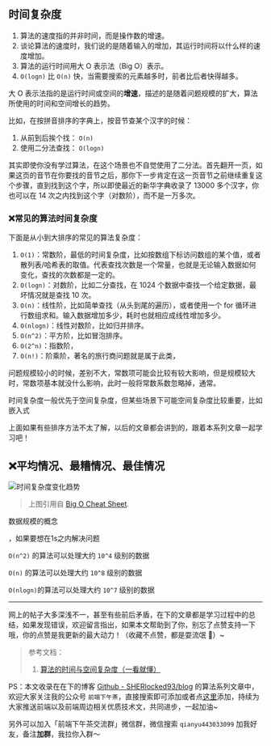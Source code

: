 ## 时间复杂度

1. 算法的速度指的并非时间，而是操作数的增速。
2. 谈论算法的速度时，我们说的是随着输入的增加，其运行时间将以什么样的速度增加。
3. 算法的运行时间用大 O 表示法（Big O）表示。
4. `O(logn)` 比 `O(n)` 快，当需要搜索的元素越多时，前者比后者快得越多。



大 O 表示法指的是运行时间或空间的**增速**，描述的是随着问题规模的扩大，算法所使用的时间和空间增长的趋势。





比如，在按拼音排序的字典上，按音节查某个汉字的时候：

1. 从前到后挨个找： `O(n)`
2. 使用二分法查找： `O(logn)`

其实即使你没有学过算法，在这个场景也不自觉使用了二分法。首先翻开一页，如果这页的音节在你要找的音节之后，那你下一步肯定在这一页音节之前继续重复这个步骤，直到找到这个字，所以即使最近的新华字典收录了 13000 多个汉字，你也可以在 14 次之内找到这个字（对数阶），而不是一万多次。

### ❌常见的算法时间复杂度

下面是从小到大排序的常见的算法复杂度：

1. `O(1)`：常数阶，最低的时间复杂度，比如按数组下标访问数组的某个值，或者散列表/哈希表的取值。代表查找次数是一个常量，也就是无论输入数据如何变化，查找的次数都是一定的。
2. `O(logn)`：对数阶，比如二分查找，在 1024 个数据中查找一个给定数据，最坏情况就是查找 10 次。
3. `O(n)`：线性阶，比如简单查找（从头到尾的遍历），或者使用一个 for 循环进行数组求和。输入数据增加多少，耗时也就相应成线性增加多少。
4. `O(nlogn)`：线性对数阶，比如归并排序。
5. `O(n^2)`：平方阶，比如冒泡排序。
6. `O(2^n)`：指数阶，
7. `O(n!)`：阶乘阶，著名的旅行商问题就是属于此类，



问题规模较小的时候，差别不大，常数项可能会比较有较大影响，但是规模较大时，常数项基本就没什么影响，此时一般将常数系数忽略掉，通常。

时间复杂度一般优先于空间复杂度，但某些场景下可能空间复杂度比较重要，比如嵌入式

上面如果有些排序方法不太了解，以后的文章都会讲到的，跟着本系列文章一起学习吧！

## ❌平均情况、最糟情况、最佳情况



![时间复杂度变化趋势](https://cdn.jsdelivr.net/gh/SHERlocked93/pic@master/uPic/HxPQLt.jpg)

> 上图引用自 [Big O Cheat Sheet](http://bigocheatsheet.com/).



数据规模的概念

，如果要想在1s之内解决问题

`O(n^2)` 的算法可以处理大约 `10^4` 级别的数据

`O(n)` 的算法可以处理大约 `10^8` 级别的数据

`O(nlogn)`的算法可以处理大约 `10^7` 级别的数据



---
网上的帖子大多深浅不一，甚至有些前后矛盾，在下的文章都是学习过程中的总结，如果发现错误，欢迎留言指出，如果本文帮助到了你，别忘了点赞支持一下哦，你的点赞是我更新的最大动力！（收藏不点赞，都是耍流氓 🤣）~


> 参考文档：
>
> 1. [算法的时间与空间复杂度（一看就懂）](https://zhuanlan.zhihu.com/p/50479555)

PS：本文收录在在下的博客 [Github - SHERlocked93/blog](https://github.com/SHERlocked93/blog) 的算法系列文章中，欢迎大家关注我的公众号 `前端下午茶`，直接搜索即可添加或者点[这里](https://cdn.jsdelivr.net/gh/SHERlocked93/pic@master/uPic/TJt4p2-19-56-21.jpg)添加，持续为大家推送前端以及前端周边相关优质技术文，共同进步，一起加油~

另外可以加入「前端下午茶交流群」微信群，微信搜索  `qianyu443033099` 加我好友，备注**加群**，我拉你入群～


